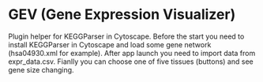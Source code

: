 # GEV (Gene Expression Visualizer)
Plugin helper for KEGGParser in Cytoscape. Before the start you need to install KEGGParser in Cytoscape and load some gene network (hsa04930.xml for example). After app launch you need to import data from expr_data.csv. Fianlly you can choose one of five tissues (buttons) and see gene size changing.
